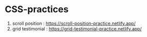 # CSS-practices

1. scroll position : https://scroll-position-practice.netlify.app/
2. grid testimonial : https://grid-testimonial-practice.netlify.app/
